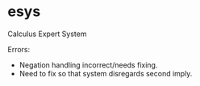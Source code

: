 # esys
Calculus Expert System 

Errors:
  * Negation handling incorrect/needs fixing.
  * Need to fix so that system disregards second imply.
